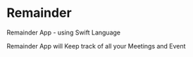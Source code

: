 # Remainder
Remainder App - using Swift Language 

Remainder App will Keep track of all your Meetings and Event 
